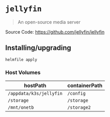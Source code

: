 # `jellyfin`

> An open-source media server

Source Code: https://github.com/jellyfin/jellyfin

## Installing/upgrading

```shell
helmfile apply
```

### Host Volumes

| hostPath                | containerPath |
| ----------------------- | ------------- |
| `/appdata/k3s/jellyfin` | `/config`     |
| `/storage`              | `/storage`    |
| `/mnt/onetb`            | `/storage2`   |
